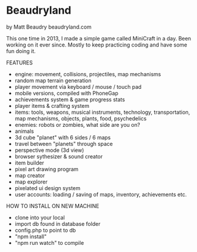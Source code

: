 Beaudryland
===========
by Matt Beaudry
beaudryland.com

This one time in 2013, I made a simple game called MiniCraft in a day. Been working on it ever since. Mostly to keep practicing coding and have some fun doing it.

FEATURES
- engine: movement, collisions, projectiles, map mechanisms
- random map terrain generation
- player movement via keyboard / mouse / touch pad
- mobile versions, compiled with PhoneGap
- achievements system & game progress stats
- player items & crafting system
- items: tools, weapons, musical instruments, technology, transportation, map mechanisms, objects, plants, food, psychedelics
- enemies: robots or zombies, what side are you on?
- animals
- 3d cube "planet" with 6 sides / 6 maps
- travel between "planets" through space
- perspective mode (3d view)
- browser sythesizer & sound creator
- item builder
- pixel art drawing program
- map creator
- map explorer
- pixelated ui design system
- user accounts: loading / saving of maps, inventory, achievements etc. 

HOW TO INSTALL ON NEW MACHINE
- clone into your local
- import db found in database folder
- config.php to point to db
- "npm install"
- "npm run watch" to compile
